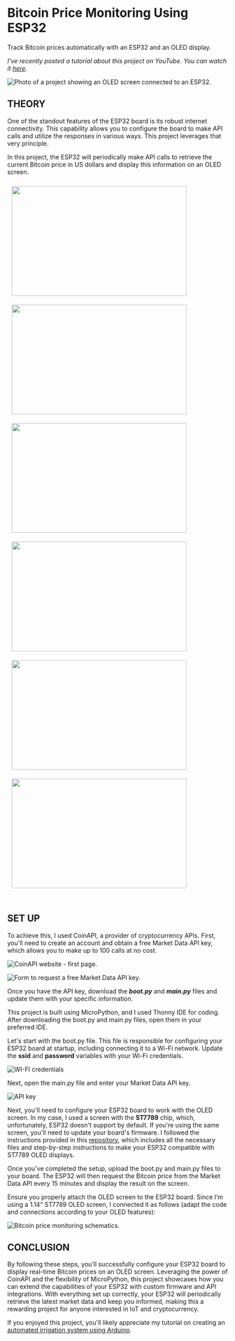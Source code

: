 # Bitcoin Price Monitoring Using ESP32

Track Bitcoin prices automatically with an ESP32 and an OLED display.

*I've recently posted a tutorial about this project on YouTube. You can watch it [here](https://www.youtube.com/@lucasfernandochannel).*

![Photo of a project showing an OLED screen connected to an ESP32.](https://github.com/lucasfernandoprojects/esp32-bitcoin-price-monitoring/blob/main/photos/3.jpg)

## THEORY

One of the standout features of the ESP32 board is its robust internet connectivity. This capability allows you to configure the board to make API calls and utilize the responses in various ways. This project leverages that very principle.

In this project, the ESP32 will periodically make API calls to retrieve the current Bitcoin price in US dollars and display this information on an OLED screen.

<div style="display: flex; flex-wrap: wrap;">
    <img src="https://github.com/lucasfernandoprojects/esp32-bitcoin-price-monitoring/blob/main/photos/1.jpg" width="400" height="250" style="margin: 10px;">
    <img src="https://github.com/lucasfernandoprojects/esp32-bitcoin-price-monitoring/blob/main/photos/2.jpg" width="400" height="250" style="margin: 10px;">
    <img src="https://github.com/lucasfernandoprojects/esp32-bitcoin-price-monitoring/blob/main/photos/4.jpg" width="400" height="250" style="margin: 10px;">
    <img src="https://github.com/lucasfernandoprojects/esp32-bitcoin-price-monitoring/blob/main/photos/5.jpg" width="400" height="250" style="margin: 10px;">
    <img src="https://github.com/lucasfernandoprojects/esp32-bitcoin-price-monitoring/blob/main/photos/6.jpg" width="400" height="250" style="margin: 10px;">
    <img src="https://github.com/lucasfernandoprojects/esp32-bitcoin-price-monitoring/blob/main/photos/7.jpg" width="400" height="250" style="margin: 10px;">
</div>
</br>

## SET UP

To achieve this, I used CoinAPI, a provider of cryptocurrency APIs. First, you'll need to create an account and obtain a free Market Data API key, which allows you to make up to 100 calls at no cost.

![CoinAPI website - first page.](https://github.com/lucasfernandoprojects/esp32-bitcoin-price-monitoring/blob/main/photos/coin-api-1.png)

![Form to request a free Market Data API key.](https://github.com/lucasfernandoprojects/esp32-bitcoin-price-monitoring/blob/main/photos/coin-api-2.png)

Once you have the API key, download the ***boot.py*** and ***main.py*** files and update them with your specific information.

This project is built using MicroPython, and I used Thonny IDE for coding. After downloading the boot.py and main.py files, open them in your preferred IDE.

Let's start with the boot.py file. This file is responsible for configuring your ESP32 board at startup, including connecting it to a Wi-Fi network. Update the **ssid** and **password** variables with your Wi-Fi credentials.

![WI-FI credentials](https://github.com/lucasfernandoprojects/esp32-bitcoin-price-monitoring/blob/main/photos/api-key.png)

Next, open the main.py file and enter your Market Data API key.

![API key](https://github.com/lucasfernandoprojects/esp32-bitcoin-price-monitoring/blob/main/photos/wifi-credentials.png)

Next, you'll need to configure your ESP32 board to work with the OLED screen. In my case, I used a screen with the **ST7789** chip, which, unfortunately, ESP32 doesn't support by default. If you're using the same screen, you'll need to update your board's firmware. I followed the instructions provided in this [repository](https://github.com/russhughes/st7789_mpy/tree/master?tab=readme-ov-file), which includes all the necessary files and step-by-step instructions to make your ESP32 compatible with ST7789 OLED displays.

Once you've completed the setup, upload the boot.py and main.py files to your board. The ESP32 will then request the Bitcoin price from the Market Data API every 15 minutes and display the result on the screen.

Ensure you properly attach the OLED screen to the ESP32 board. Since I’m using a 1.14" ST7789 OLED screen, I connected it as follows (adapt the code and connections according to your OLED features):

![Bitcoin price monitoring schematics.](https://github.com/lucasfernandoprojects/esp32-bitcoin-price-monitoring/blob/main/photos/bitcoin-price-monitoring-schematics.png)

## CONCLUSION

By following these steps, you’ll successfully configure your ESP32 board to display real-time Bitcoin prices on an OLED screen. Leveraging the power of CoinAPI and the flexibility of MicroPython, this project showcases how you can extend the capabilities of your ESP32 with custom firmware and API integrations. With everything set up correctly, your ESP32 will periodically retrieve the latest market data and keep you informed, making this a rewarding project for anyone interested in IoT and cryptocurrency.

If you enjoyed this project, you'll likely appreciate my tutorial on creating an [automated irrigation system using Arduino](https://github.com/lucasfernandoprojects/arduino-soil-moisture-monitoring).

